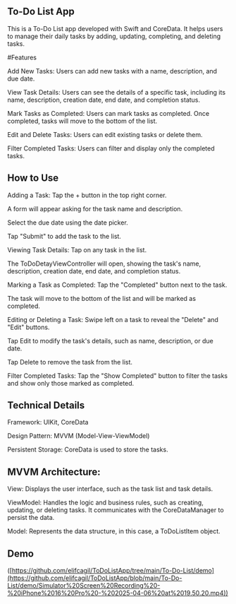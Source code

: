 ## To-Do List App

This is a To-Do List app developed with Swift and CoreData. It helps users to manage their daily tasks by adding, updating, completing, and deleting tasks.

#Features

Add New Tasks: Users can add new tasks with a name, description, and due date.

View Task Details: Users can see the details of a specific task, including its name, description, creation date, end date, and completion status.

Mark Tasks as Completed: Users can mark tasks as completed. Once completed, tasks will move to the bottom of the list.

Edit and Delete Tasks: Users can edit existing tasks or delete them.

Filter Completed Tasks: Users can filter and display only the completed tasks.

## How to Use

Adding a Task:
Tap the + button in the top right corner.

A form will appear asking for the task name and description.

Select the due date using the date picker.

Tap "Submit" to add the task to the list.

Viewing Task Details:
Tap on any task in the list.

The ToDoDetayViewController will open, showing the task's name, description, creation date, end date, and completion status.

Marking a Task as Completed:
Tap the "Completed" button next to the task.

The task will move to the bottom of the list and will be marked as completed.

Editing or Deleting a Task:
Swipe left on a task to reveal the "Delete" and "Edit" buttons.

Tap Edit to modify the task's details, such as name, description, or due date.

Tap Delete to remove the task from the list.

Filter Completed Tasks:
Tap the "Show Completed" button to filter the tasks and show only those marked as completed.

## Technical Details


Framework: UIKit, CoreData

Design Pattern: MVVM (Model-View-ViewModel)

Persistent Storage: CoreData is used to store the tasks.

## MVVM Architecture:

View: Displays the user interface, such as the task list and task details.

ViewModel: Handles the logic and business rules, such as creating, updating, or deleting tasks. It communicates with the CoreDataManager to persist the data.

Model: Represents the data structure, in this case, a ToDoListItem object.

## Demo


([https://github.com/elifcagil/ToDoListApp/tree/main/To-Do-List/demo](https://github.com/elifcagil/ToDoListApp/blob/main/To-Do-List/demo/Simulator%20Screen%20Recording%20-%20iPhone%2016%20Pro%20-%202025-04-06%20at%2019.50.20.mp4))
